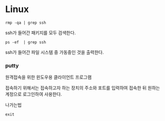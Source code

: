 # Linux
    rmp -qa | grep ssh
ssh가 들어간 패키지를 모두 검색한다.

    ps -ef  | grep ssh
ssh가 들어간 파일 시스템 중 가동중인 것을 출력한다.

### putty
원격접속을 위한 윈도우용 클라이언트 프로그램

접속하기 위해서는 접속하고자 하는 장치의 주소와 포트를 입력하여 접속한 뒤 원하는 계정으로 로그인하여 사용한다.

나가는법

    exit

